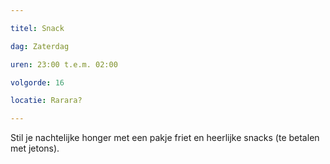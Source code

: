 ```yaml
---

titel: Snack

dag: Zaterdag

uren: 23:00 t.e.m. 02:00

volgorde: 16

locatie: Rarara? 

---
```


Stil je nachtelijke honger met een pakje friet en heerlijke snacks (te betalen met jetons).
